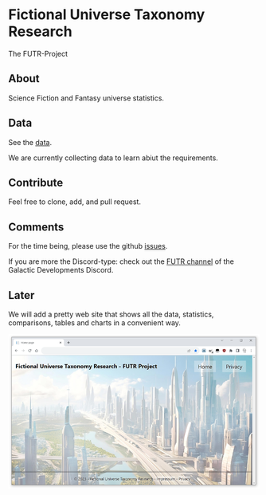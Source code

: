 # Fictional Universe Taxonomy Research

The FUTR-Project

## About

Science Fiction and Fantasy universe statistics.

## Data

See the [data](data/universes).

We are currently collecting data to learn abiut the requirements. 

## Contribute

Feel free to clone, add, and pull request.

## Comments

For the time being, please use the github [issues](https://github.com/wolfspelz/futr/issues).

If you are more the Discord-type: check out the [FUTR channel](https://discordapp.com/channels/1136704642986811423/1153448297915220058) of the Galactic Developments Discord.

## Later

We will add a pretty web site that shows all the data, statistics, comparisons, tables and charts in a convenient way.

![Future FUTR Web site screenshot](assets/empty-screenshot.png)
